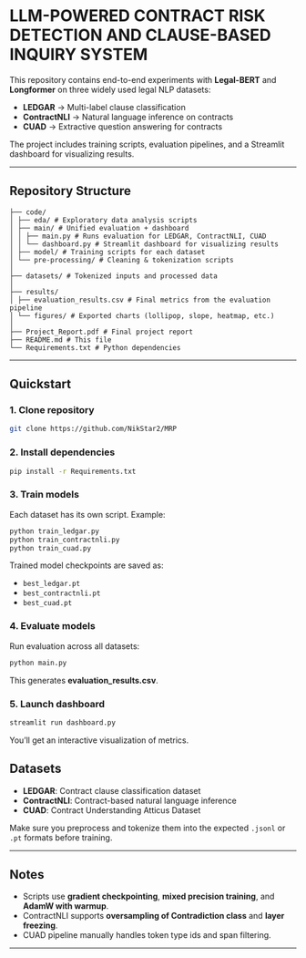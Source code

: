 #  LLM-POWERED CONTRACT RISK DETECTION AND CLAUSE-BASED INQUIRY SYSTEM

This repository contains end-to-end experiments with **Legal-BERT** and **Longformer** on three widely used legal NLP datasets:

- **LEDGAR** → Multi-label clause classification  
- **ContractNLI** → Natural language inference on contracts  
- **CUAD** → Extractive question answering for contracts  

The project includes training scripts, evaluation pipelines, and a Streamlit dashboard for visualizing results.

---

## Repository Structure

```
├── code/
│ ├── eda/ # Exploratory data analysis scripts
│ ├── main/ # Unified evaluation + dashboard
│ │ ├── main.py # Runs evaluation for LEDGAR, ContractNLI, CUAD
│ │ └── dashboard.py # Streamlit dashboard for visualizing results
│ ├── model/ # Training scripts for each dataset
│ └── pre-processing/ # Cleaning & tokenization scripts
│
├── datasets/ # Tokenized inputs and processed data
│
├── results/
│ ├── evaluation_results.csv # Final metrics from the evaluation pipeline
│ └── figures/ # Exported charts (lollipop, slope, heatmap, etc.)
│
├── Project_Report.pdf # Final project report
├── README.md # This file
└── Requirements.txt # Python dependencies
```

---

##  Quickstart

### 1. Clone repository
```bash
git clone https://github.com/NikStar2/MRP
```

### 2. Install dependencies
```bash
pip install -r Requirements.txt
```

### 3. Train models
Each dataset has its own script. Example:

```bash
python train_ledgar.py
python train_contractnli.py
python train_cuad.py
```

Trained model checkpoints are saved as:
- `best_ledgar.pt`
- `best_contractnli.pt`
- `best_cuad.pt`

### 4. Evaluate models
Run evaluation across all datasets:
```bash
python main.py
```
This generates **evaluation_results.csv**.

### 5. Launch dashboard
```bash
streamlit run dashboard.py
```
You’ll get an interactive visualization of metrics.


## Datasets

- **LEDGAR**: Contract clause classification dataset  
- **ContractNLI**: Contract-based natural language inference  
- **CUAD**: Contract Understanding Atticus Dataset  

Make sure you preprocess and tokenize them into the expected `.jsonl` or `.pt` formats before training.

---

## Notes
- Scripts use **gradient checkpointing**, **mixed precision training**, and **AdamW with warmup**.
- ContractNLI supports **oversampling of Contradiction class** and **layer freezing**.
- CUAD pipeline manually handles token type ids and span filtering.

---
